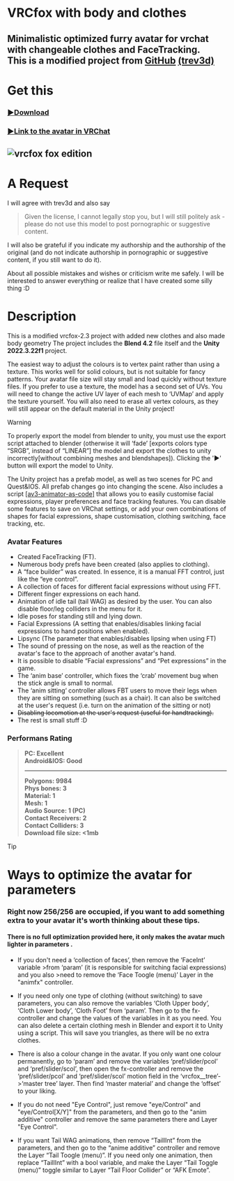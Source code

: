 # **VRCfox** **with body and clothes**
## Minimalistic optimized furry avatar for vrchat with changeable clothes and FaceTracking.<br>This is a **modified project** from [**GitHub**](https://github.com/trev3d/vrcfox) **[(trev3d)](https://github.com/trev3d)**
# Get this
### [:arrow_forward:Download](https://github.com/strakacher21/vrcfox-2.3_body_and_cloth_edition/releases)

### [:arrow_forward:Link to the avatar in VRChat](https://vrchat.com/home/avatar/avtr_433942b4-d25f-4add-ad34-75c0d20e4ae1)

![vrcfox fox edition](https://github.com/user-attachments/assets/8d1e70bf-68d4-401d-a4b9-c471893ad1f3)
---
# А Request
I will agree with trev3d and also say 
>Given the license, I cannot legally stop you, but I will still politely ask - please do not use this model to post pornographic or suggestive content.

I will also be grateful if you indicate my authorship and the authorship of the original (and do not indicate authorship in pornographic or suggestive content, if you still want to do it).

About all possible mistakes and wishes or criticism write me safely. I will be interested to answer everything or realize that I have created some silly thing :D
# Description
This is a modified vrcfox-2.3 project with added new clothes and also made body geometry
The project includes the **Blend 4.2** file itself and the **Unity 2022.3.22f1** project.

The easiest way to adjust the colours is to vertex paint rather than using a texture. This works well for solid colours, but is not suitable for fancy patterns. Your avatar file size will stay small and load quickly without texture files. If you prefer to use a texture, the model has a second set of UVs. You will need to change the active UV layer of each mesh to ‘UVMap’ and apply the texture yourself. You will also need to erase all vertex colours, as they will still appear on the default material in the Unity project! 
> [!WARNING]
To properly export the model from blender to unity, you must use the export script attached to blender (otherwise it will ‘fade’ [exports colors type “SRGB”, instead of “LINEAR”] the model and export the clothes to unity incorrectly[without combining meshes and blendshapes]). Clicking the '▶' button will export the model to Unity.

The Unity project has a prefab model, as well as two scenes for PC and Quest&IOS. All prefab changes go into changing the scene. Аlso includes a script [[av3-animator-as-code]](https://github.com/hai-vr/av3-animator-as-code) that allows you to easily customise facial expressions, player preferences and face tracking features. You can disable some features to save on VRChat settings, or add your own combinations of shapes for facial expressions, shape customisation, clothing switching, face tracking, etc.
### Avatar Features
- Created FaceTracking (FT).
- Numerous body prefs have been created (also applies to clothing).
- A “face builder” was created. In essence, it is a manual FFT control, just like the “eye control”.
- A collection of faces for different facial expressions without using FFT.
- Different finger expressions on each hand.
- Animation of idle tail (tail WAG) as desired by the user. You can also disable  floor/leg colliders in the menu for it.
- Idle poses for standing still and lying down.
- Facial Expressions (A setting that enables/disables linking facial expressions to hand positions when enabled).
- Lipsync (The parameter that enables/disables lipsing when using FT)
- The sound of pressing on the nose, as well as the reaction of the avatar's face to the approach of another avatar's hand.
- It is possible to disable “Facial expressions” and “Pet expressions” in the game.
- The ‘anim base’ controller, which fixes the ‘crab’ movement bug when the stick angle is small to normal.
- The ‘anim sitting‘  controller allows FBT users to move their legs when they are sitting on something (such as a chair). It can also be switched at the user's request (i.e. turn on the animation of the sitting or not)
- ~~Disabling locomotion at the user's request (useful for handtracking).~~
- The rest is small stuff :D
### Performans Rating
>**PC: Excellent**<br>
>**Android&IOS: Good**<br>
>___
>**Polygons: 9984**<br>
>**Phys bones: 3**<br>
>**Material: 1**<br>
>**Mesh: 1**<br>
>**Audio Source: 1 (PC)**<br>
>**Contact Receivers: 2**<br>
>**Contact Colliders: 3**<br>
>**Download file size: <1mb** 

>[!TIP]
># Ways to optimize the avatar for parameters
>### Right now 256/256 are occupied, if you want to add something extra to your avatar it's worth thinking about these tips.
>#### There is no full optimization provided here, it only makes the avatar much lighter in parameters .
>- If you don't need a ‘collection of faces’, then remove the ‘FaceInt’ variable >from ‘param’ (it is responsible for switching facial expressions) and you also >need to remove the ‘Face Toogle (menu)’ Layer in the "animfx" controller.
>
>- If you need only one type of clothing (without switching) to save parameters, you can also remove the variables ‘Cloth Upper body’, ‘Cloth Lower body’, ‘Cloth Foot’ from ‘param’. Then go to the fx-controller and change the values of the variables in it as you need. You can also delete a certain clothing mesh in Blender and export it to Unity using a script. This will save you triangles, as there will be no extra clothes.
>
>- There is also a colour change in the avatar. If you only want one colour permanently, go to ‘param’ and remove the variables ‘pref/slider/pcol’ and ‘pref/slider/scol’, then open the fx-controller and remove the ‘pref/slider/pcol’ and ‘pref/slider/scol’ motion field in the ‘vrcfox__tree’->‘master tree’ layer. Then find ‘master material’ and change the ‘offset’ to your liking.
>
>- If you do not need "Eye Control", just remove "eye/Control" and "eye/Control[X/Y]" from the parameters, and then go to the "anim additive" controller and remove the same parameters there and Layer "Eye Control".
>- If you want Tail WAG animations, then remove “TaillInt” from the parameters, and then go to the “anime additive” controller and remove the Layer “Tail Toogle (menu)”. If you need only one animation, then replace “TaillInt” with a bool variable, and make the Layer “Tail Toggle (menu)” toggle similar to Layer “Tail Floor Collider” or “AFK Emote”.
